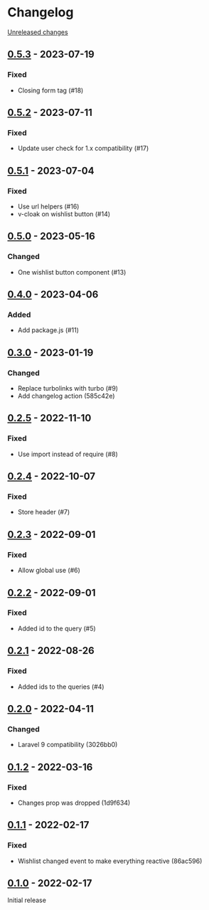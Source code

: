 # Changelog 

[Unreleased changes](https://github.com/rapidez/wishlist/compare/0.5.3...master)
## [0.5.3](https://github.com/rapidez/wishlist/releases/tag/0.5.3) - 2023-07-19

### Fixed

- Closing form tag (#18)

## [0.5.2](https://github.com/rapidez/wishlist/releases/tag/0.5.2) - 2023-07-11

### Fixed

- Update user check for 1.x compatibility (#17)

## [0.5.1](https://github.com/rapidez/wishlist/releases/tag/0.5.1) - 2023-07-04

### Fixed

- Use url helpers (#16)
- v-cloak on wishlist button (#14)

## [0.5.0](https://github.com/rapidez/wishlist/releases/tag/0.5.0) - 2023-05-16

### Changed

- One wishlist button component (#13)

## [0.4.0](https://github.com/rapidez/wishlist/releases/tag/0.4.0) - 2023-04-06

### Added

- Add package.js (#11)

## [0.3.0](https://github.com/rapidez/wishlist/releases/tag/0.3.0) - 2023-01-19

### Changed

- Replace turbolinks with turbo (#9)
- Add changelog action (585c42e)

## [0.2.5](https://github.com/rapidez/wishlist/releases/tag/0.2.5) - 2022-11-10

### Fixed

- Use import instead of require (#8)

## [0.2.4](https://github.com/rapidez/wishlist/releases/tag/0.2.4) - 2022-10-07

### Fixed

- Store header (#7)

## [0.2.3](https://github.com/rapidez/wishlist/releases/tag/0.2.3) - 2022-09-01

### Fixed

- Allow global use (#6)

## [0.2.2](https://github.com/rapidez/wishlist/releases/tag/0.2.2) - 2022-09-01

### Fixed

- Added id to the query (#5)

## [0.2.1](https://github.com/rapidez/wishlist/releases/tag/0.2.1) - 2022-08-26

### Fixed

- Added ids to the queries (#4)

## [0.2.0](https://github.com/rapidez/wishlist/releases/tag/0.2.0) - 2022-04-11

### Changed

- Laravel 9 compatibility (3026bb0)

## [0.1.2](https://github.com/rapidez/wishlist/releases/tag/0.1.2) - 2022-03-16

### Fixed

- Changes prop was dropped (1d9f634)

## [0.1.1](https://github.com/rapidez/wishlist/releases/tag/0.1.1) - 2022-02-17

### Fixed

- Wishlist changed event to make everything reactive (86ac596)

## [0.1.0](https://github.com/rapidez/wishlist/releases/tag/0.1.0) - 2022-02-17

Initial release

